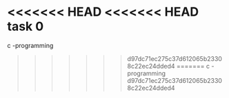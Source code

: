 <<<<<<< HEAD
<<<<<<< HEAD
task 0
=======
c -programming
>>>>>>> d97dc71ec275c37d612065b23308c22ec24dded4
=======
c -programming
>>>>>>> d97dc71ec275c37d612065b23308c22ec24dded4
